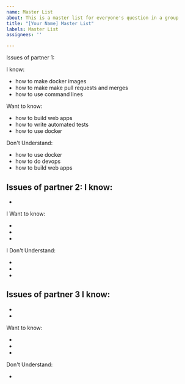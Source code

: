 ```yaml
---
name: Master List
about: This is a master list for everyone's question in a group
title: "[Your Name] Master List"
labels: Master List
assignees: ''

---
```


Issues of partner 1: 

I know:
- how to make docker images
- how to make make pull requests and merges
- how to use command lines

Want to know:
- how to build web apps
- how to write automated tests
- how to use docker

Don't Understand:
- how to use docker
- how to do devops
- how to build web apps

Issues of partner 2: 
I know:
-
-

I Want to know:

-
-
-
 I Don't Understand:

-
-
-
Issues of partner 3
I know:
-
-
-
Want to know:

-
-
-
Don't Understand: 

-